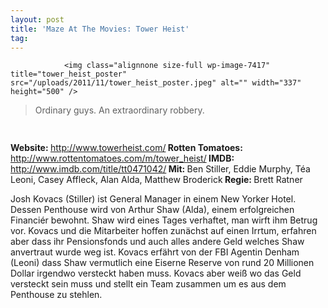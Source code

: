 ```yaml
---
layout: post
title: 'Maze At The Movies: Tower Heist'
tag: 
---
```



                <img class="alignnone size-full wp-image-7417" title="tower_heist_poster" src="/uploads/2011/11/tower_heist_poster.jpeg" alt="" width="337" height="500" />
<blockquote>Ordinary guys. An extraordinary robbery.</blockquote>
<img class="alignnone size-full wp-image-5898" title="movie_review_4stars" src="/uploads/2010/02/movie_review_4stars.png" alt="" width="75" height="15" />
<p><strong></strong></p>
<p><strong>Website: </strong><a href="http://www.towerheist.com/"><a href="http://www.towerheist.com/">http://www.towerheist.com/</a></a><strong>
R</strong><strong>otten Tomatoes: </strong><a href="http://www.rottentomatoes.com/m/tower_heist/"><a href="http://www.rottentomatoes.com/m/tower_heist/">http://www.rottentomatoes.com/m/tower_heist/</a></a><strong>
</strong><strong>IMDB: </strong><a href="http://www.imdb.com/title/tt0471042/"><a href="http://www.imdb.com/title/tt0471042/">http://www.imdb.com/title/tt0471042/</a></a><strong>
</strong><strong>Mit: </strong>Ben Stiller, Eddie Murphy, Téa Leoni, Casey Affleck, Alan Alda, Matthew Broderick<strong>
</strong><strong>Regie: </strong>Brett Ratner</p>
<p>Josh Kovacs (Stiller) ist General Manager in einem New Yorker Hotel. Dessen Penthouse wird von Arthur Shaw (Alda), einem erfolgreichen Financiér bewohnt. Shaw wird eines Tages verhaftet, man wirft ihm Betrug vor. Kovacs und die Mitarbeiter hoffen zunächst auf einen Irrtum, erfahren aber dass ihr Pensionsfonds und auch alles andere Geld welches Shaw anvertraut wurde weg ist. Kovacs erfährt von der FBI Agentin Denham (Leoni) dass Shaw vermutlich eine Eiserne Reserve von rund 20 Millionen Dollar irgendwo versteckt haben muss. Kovacs aber weiß wo das Geld versteckt sein muss und stellt ein Team zusammen um es aus dem Penthouse zu stehlen.</p>
            
